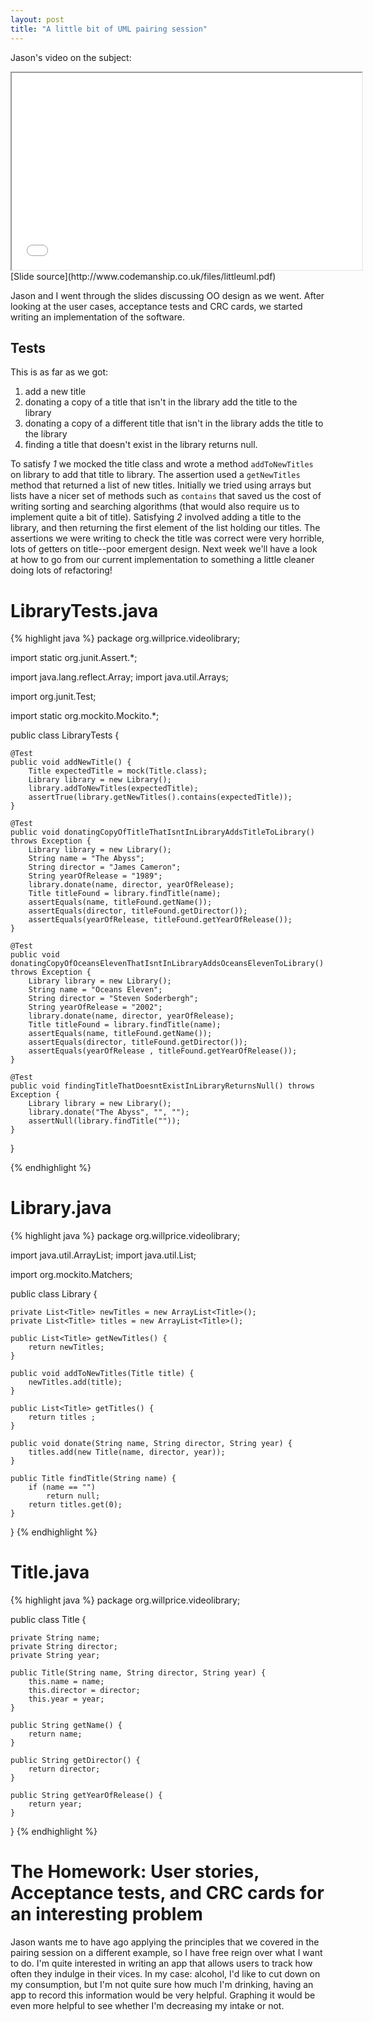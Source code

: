 ```yaml
---
layout: post
title: "A little bit of UML pairing session"
---
```


Jason's video on the subject:
<iframe width="560" height="315" src="//www.youtube.com/embed/U7X6EswilYc"></iframe>
[Slide source](http://www.codemanship.co.uk/files/littleuml.pdf)

Jason and I went through the slides discussing OO design as we went. After
looking at the user cases, acceptance tests and CRC cards, we started writing an
implementation of the software.

## Tests
This is as far as we got:

1. add a new title
2. donating a copy of a title that isn't in the library add the title to the
   library
3. donating a copy of a different title that isn't in the library adds the title
   to the library
4. finding a title that doesn't exist in the library returns null.

To satisfy *1* we mocked the title class and wrote a method `addToNewTitles` on
library to add that title to library. The assertion used a `getNewTitles` method
that returned a list of new titles. Initially we tried using arrays but lists
have a nicer set of methods such as `contains` that saved us the cost of writing
sorting and searching algorithms (that would also require us to implement quite
a bit of title). Satisfying *2* involved adding a title to the library, and then
returning the first element of the list holding our titles. The assertions we
were writing to check the title was correct were very horrible, lots of getters
on title--poor emergent design. Next week we'll have a look at how to go from
our current implementation to something a little cleaner doing lots of
refactoring!

# LibraryTests.java
{% highlight java %}
package org.willprice.videolibrary;

import static org.junit.Assert.*;

import java.lang.reflect.Array;
import java.util.Arrays;

import org.junit.Test;

import static org.mockito.Mockito.*;

public class LibraryTests {

	@Test
	public void addNewTitle() {
		Title expectedTitle = mock(Title.class);
		Library library = new Library();
		library.addToNewTitles(expectedTitle);
		assertTrue(library.getNewTitles().contains(expectedTitle));
	}
	
	@Test
	public void donatingCopyOfTitleThatIsntInLibraryAddsTitleToLibrary() throws Exception {
		Library library = new Library();
		String name = "The Abyss";
		String director = "James Cameron";
		String yearOfRelease = "1989";
		library.donate(name, director, yearOfRelease);
		Title titleFound = library.findTitle(name);
		assertEquals(name, titleFound.getName());
		assertEquals(director, titleFound.getDirector());
		assertEquals(yearOfRelease, titleFound.getYearOfRelease());
	}
	
	@Test
	public void donatingCopyOfOceansElevenThatIsntInLibraryAddsOceansElevenToLibrary() throws Exception {
		Library library = new Library();
		String name = "Oceans Eleven";
		String director = "Steven Soderbergh";
		String yearOfRelease = "2002";
		library.donate(name, director, yearOfRelease);
		Title titleFound = library.findTitle(name);
		assertEquals(name, titleFound.getName());
		assertEquals(director, titleFound.getDirector());
		assertEquals(yearOfRelease , titleFound.getYearOfRelease());
	}
	
	@Test
	public void findingTitleThatDoesntExistInLibraryReturnsNull() throws Exception {
		Library library = new Library();
		library.donate("The Abyss", "", "");
		assertNull(library.findTitle(""));
	}
}

{% endhighlight %}

# Library.java
{% highlight java %}
package org.willprice.videolibrary;

import java.util.ArrayList;
import java.util.List;

import org.mockito.Matchers;

public class Library {

	private List<Title> newTitles = new ArrayList<Title>();
	private List<Title> titles = new ArrayList<Title>();

	public List<Title> getNewTitles() {
		return newTitles;
	}

	public void addToNewTitles(Title title) {
		newTitles.add(title);
	}

	public List<Title> getTitles() {
		return titles ;
	}

	public void donate(String name, String director, String year) {
		titles.add(new Title(name, director, year));
	}

	public Title findTitle(String name) {
		if (name == "")
			return null;
		return titles.get(0);
	}

}
{% endhighlight %}

# Title.java
{% highlight java %}
package org.willprice.videolibrary;

public class Title {

	private String name;
	private String director;
	private String year;

	public Title(String name, String director, String year) {
		this.name = name;
		this.director = director;
		this.year = year;
	}

	public String getName() {
		return name;
	}

	public String getDirector() {
		return director;
	}

	public String getYearOfRelease() {
		return year;
	}

}
{% endhighlight %}

# The Homework: User stories, Acceptance tests, and CRC cards for an interesting problem
Jason wants me to have ago applying the principles that we covered in the
pairing session on a different example, so I have free reign over what I want to
do. I'm quite interested in writing an app that allows users to track how often
they indulge in their vices. In my case: alcohol, I'd like to cut down on my
consumption, but I'm not quite sure how much I'm drinking, having an app to
record this information would be very helpful. Graphing it would be even more
helpful to see whether I'm decreasing my intake or not.

